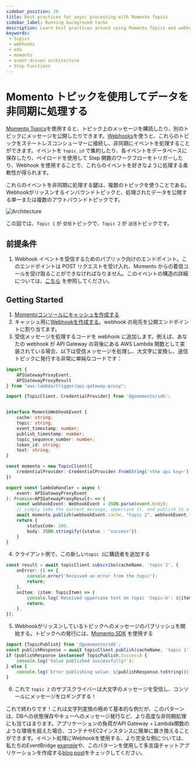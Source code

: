 ```yaml
---
sidebar_position: 20
title: Best practices for async processing with Momento Topics
sidebar_label: Running background tasks
description: Learn best practices around using Momento Topics and webhooks to process data asynchronously in your event-driven architectures.
keywords:
 - topics
 - webhooks
 - eda
 - momento
 - event-driven architecture
 - Step Functions
---
```


# Momento トピックを使用してデータを非同期に処理する

[Momento Topics](../)を使用すると、トピック上のメッセージを購読したり、別のトピックにメッセージを公開したりできます。[Webhooks](../webhooks/overview)を使うと、これらのトピックをステートレスコンシューマーに接続し、非同期にイベントを処理することができます。イベントを `topic_id` で集約したり、各イベントをデータベースに保存したり、ペイロードを使用して Step 関数のワークフローをトリガーしたり、Webhook を使用することで、これらのイベントを好きなように処理する柔軟性が得られます。

これらのイベントを非同期に処理する鍵は、複数のトピックを使うことである。Webhookがリッスンするインバウンドトピックと、処理されたデータを公開する単一または複数のアウトバウンドトピックです。

![Architecture](@site/static/img/topics/patterns/asynchronous-processing.png)

この図では、`Topic 1` が `受信`トピックで、`Topic 2` が `送信`トピックです。

## 前提条件
1. Webhook イベントを受信するためのパブリック向けのエンドポイント。このエンドポイントは POST リクエストを受け入れ、Momento からの着信コールを受け取ることができなければなりません。このイベントの構造の詳細については、[こちら](../webhooks/overview#example-event) を参照してください。

## Getting Started
1. [Momentoコンソールにキャッシュを作成する](https://console.gomomento.com/caches/create)
2. キャッシュ用に[Webhookを作成する](/topics/webhooks/creating-a-webhook)。webhook の宛先を公開エンドポイントに割り当てます。
3. 受信メッセージを処理するコードを webhook に追加します。例えば、あなたの webhook が API Gateway の背後にある AWS Lambda 関数として実装されている場合、以下は受信メッセージを処理し、大文字に変換し、送信トピックに発行する非常に単純なコードです：
```typescript
import {
    APIGatewayProxyEvent,
    APIGatewayProxyResult
} from "aws-lambda/trigger/api-gateway-proxy";

import {TopicClient, CredentialProvider} from '@gomomento/sdk';


interface MomentoWebhookEvent {
    cache: string;
    topic: string;
    event_timestamp: number;
    publish_timestamp: number;
    topic_sequence_number: number;
    token_id: string;
    text: string;
}

const momento = new TopicClient({
    credentialProvider: CredentialProvider.fromString('<the api key>'),
})

export const lambdaHandler = async (
    event: APIGatewayProxyEvent
): Promise<APIGatewayProxyResult> => {
    const webhookEvent: WebhookEvent = JSON.parse(event.body);
    // simply take the current message, uppercase it, and publish to a new topic
    await momento.publish(webhookEvent.cache, "topic 2", webhookEvent.text.toUpperCase());
    return {
        statusCode: 200,
        body: JSON.stringify({status : "success"})
    }
}
```
4. クライアント側で、この新しい`topic 2`に購読者を追加する
```typescript
const result = await topicClient.subscribe(cacheName, 'topic 2', {
    onError: () => {
        console.error('Received an error from the topic');
        return;
    },
    onItem: (item: TopicItem) => {
        console.log(`Received uppercase text on topic 'topic-b': ${item.value().toString()}`);
        return;
    },
});
```
5. Webhookがリッスンしているトピックへのメッセージのパブリッシュを開始する。トピックへの発行には、[Momento SDK](/topics/api-reference) を使用する
```typescript
import {TopicPublish} from '@gomomento/sdk';
const publishResponse = await topicClient.publish(cacheName, 'topic 1', 'a value');
if (publishResponse instanceof TopicPublish.Success) {
    console.log('Value published successfully!');
} else {
    console.log(`Error publishing value: ${publishResponse.toString()}`);
}
```
6. これで `topic 2` のサブスクライバーは大文字のメッセージを受信し、コンソールにメッセージをロギングする！

これで終わりです！これは文字列変換の極めて基本的な例だが、このパターンは、DBへの状態保存やキューへのメッセージ発行など、より高度な非同期処理にも当てはまります。アプリケーションの負荷がAPI Gateway + Lambda関数のような環境を超えた場合、コンテナやEC2インスタンスに簡単に置き換えることができます。イベント処理にWebhookを使用する、より完全な例については、私たちのEventBridge [example](/topics/integrations/lambda-handler)や、このパターンを使用して多言語チャットアプリケーションを作成する[blog post](https://www.gomomento.com/blog/how-to-use-webhooks-and-momento-topics-to-build-a-multi-language-chat-app)をチェックしてください。
